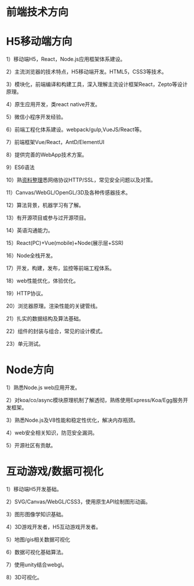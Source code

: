 # 前端技术方向

# H5移动端方向

1）移动端H5，React，Node.js应用框架体系建设。

2）主流浏览器的技术特点，H5移动端开发。HTML5，CSS3等技术。

3）模块化，前端编译和构建工具，深入理解主流设计框架React，Zepto等设计原理。

4）原生应用开发，类react native开发。

5）微信小程序开发经验。

6）前端工程化体系建设。webpack/gulp,VueJS/React等。

7）前端框架Vue/React，AntD/ElementUI

8）提供完善的WebApp技术方案。

9）ES6语法

10）熟[资料整理](media/15444429948497/%E8%B5%84%E6%96%99%E6%95%B4%E7%90%86.md)悉网络协议HTTP/SSL，常见安全问题以及对策。

11）Canvas/WebGL/OpenGL/3D及各种传感器技术。

12）算法背景，机器学习有了解。

13）有开源项目或参与过开源项目。

14）英语沟通能力。

15）React(PC)+Vue(mobile)+Node(展示层+SSR)

16）Node全栈开发。

17）开发，构建，发布，监控等前端工程体系。

18）web性能优化，体验优化。

19）HTTP协议。

20）浏览器原理。渲染性能的关键管线。

21）扎实的数据结构及算法基础。

22）组件的封装与组合，常见的设计模式。

23）单元测试。

# Node方向

1）熟悉Node.js web应用开发。
 
2）对koa/co/async模块原理机制了解透彻，熟练使用Express/Koa/Egg服务开发框架。

3）熟悉Node.js及V8性能和稳定性优化，解决内存瓶颈。

4）web安全相关知识，防范安全漏洞。

5）开源社区有贡献。


# 互动游戏/数据可视化

1）移动端H5开发基础。

2）SVG/Canvas/WebGL/CSS3，使用原生API绘制图形动画。

3）图形图像学知识基础。

4）3D游戏开发者，H5互动游戏开发者。

5）地图/gis相关数据可视化

6）数据可视化基础算法。

7）使用unity结合webgl。

8）3D可视化。








